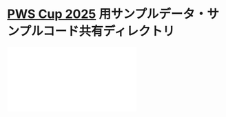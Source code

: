 # [PWS Cup 2025](https://www.iwsec.org/pws/2025/cup25.html) 用サンプルデータ・サンプルコード共有ディレクトリ
![PWS Cup 2025 の基本的な流れ](./PWSCUP2025flow.pdf)
